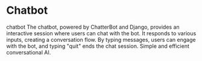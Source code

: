 # Chatbot
chatbot
The chatbot, powered by ChatterBot and Django, provides an interactive session where users can chat with the bot. It responds to various inputs, creating a conversation flow. By typing messages, users can engage with the bot, and typing "quit" ends the chat session. Simple and efficient conversational AI.
